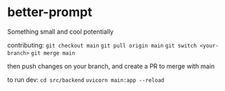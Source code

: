 # better-prompt
Something small and cool potentially

contributing:
```git checkout main```
```git pull origin main```
```git switch <your-branch>```
```git merge main```

then push changes on your branch, and create a PR to merge with main

to run dev: 
```cd src/backend```
```uvicorn main:app --reload```